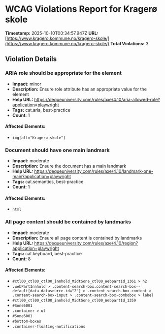 # WCAG Violations Report for Kragerø skole

**Timestamp:** 2025-10-10T00:34:57.947Z
**URL:** [https://www.kragero.kommune.no/kragero-skole/](https://www.kragero.kommune.no/kragero-skole/)
**Total Violations:** 3

## Violation Details

### ARIA role should be appropriate for the element

- **Impact:** minor
- **Description:** Ensure role attribute has an appropriate value for the element
- **Help URL:** https://dequeuniversity.com/rules/axe/4.10/aria-allowed-role?application=playwright
- **Tags:** cat.aria, best-practice
- **Count:** 1

#### Affected Elements:

- `img[alt="Kragerø skole"]`

### Document should have one main landmark

- **Impact:** moderate
- **Description:** Ensure the document has a main landmark
- **Help URL:** https://dequeuniversity.com/rules/axe/4.10/landmark-one-main?application=playwright
- **Tags:** cat.semantics, best-practice
- **Count:** 1

#### Affected Elements:

- `html`

### All page content should be contained by landmarks

- **Impact:** moderate
- **Description:** Ensure all page content is contained by landmarks
- **Help URL:** https://dequeuniversity.com/rules/axe/4.10/region?application=playwright
- **Tags:** cat.keyboard, best-practice
- **Count:** 8

#### Affected Elements:

- `#ctl00_ctl00_ctl00_innhold_MidtSone_ctl00_WebpartId_1361 > h2`
- `.webPartInnhold > .content-search-box.content-search-box--default[data-datasource-id="2"] > .content-search-box-content > .content-search-box-input > .content-search-box-combobox > label`
- `#ctl00_ctl00_ctl00_innhold_MidtSone_ctl00_WebpartId_1359`
- `#Sone5001`
- `.container > ul`
- `#Sone6001`
- `#bottom-boxes`
- `.container-floating-notifications`
